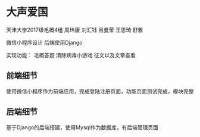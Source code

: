 # 大声爱国

天津大学2017级毛概4组 
周玮康 刘汇钰 吕曼莹 王思琦 舒雅 

微信小程序设计 
后端使用Django 

实现功能： 毛概答题 清除病毒小游戏 征文以及文章查看

## 前端细节
使用微信小程序作为前端应用，完成登陆注册页面，功能页面测试完成，模块完整

## 后端细节
基于Django的后端搭建，使用Mysql作为数据库，有后端管理页面

